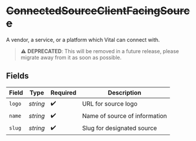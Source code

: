 # ~~ConnectedSourceClientFacingSource~~

A vendor, a service, or a platform which Vital can connect with.

> :warning: **DEPRECATED**: This will be removed in a future release, please migrate away from it as soon as possible.


## Fields

| Field                         | Type                          | Required                      | Description                   |
| ----------------------------- | ----------------------------- | ----------------------------- | ----------------------------- |
| `logo`                        | *string*                      | :heavy_check_mark:            | URL for source logo           |
| `name`                        | *string*                      | :heavy_check_mark:            | Name of source of information |
| `slug`                        | *string*                      | :heavy_check_mark:            | Slug for designated source    |
